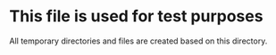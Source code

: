 # This file is used for test purposes

All temporary directories and files are created based on this directory.